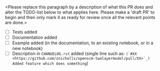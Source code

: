 <Please replace this paragraph by a description of what this PR does and alter the TODO-list below to what applies here. Please make a 'draft PR' to begin and then only mark it as ready for review once all the relevant points are done.>

- [ ] Tests added
- [ ] Documentation added
- [ ] Example added (in the documentation, to an existing notebook, or in a new notebook)
- [ ] Description in ``CHANGELOG.rst`` added (single line such as: ``(`#XX <https://github.com/znicholls/openscm-twolayermodel/pull/XX>`_) Added feature which does something``)
